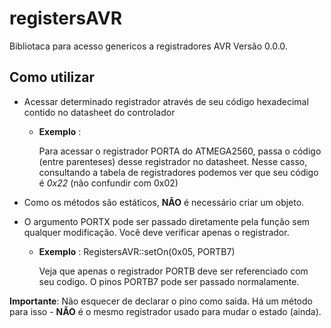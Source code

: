 # registersAVR
Bibliotaca para acesso genericos a registradores AVR Versão 0.0.0.

## Como utilizar

+ Acessar determinado registrador através de seu código hexadecimal contido no datasheet do controlador
	- __Exemplo__ : 
	
		Para acessar o registrador PORTA do ATMEGA2560, passa o código (entre parenteses) desse registrador no datasheet.
		Nesse casso, consultando a tabela de registradores podemos ver que seu código é *0x22* (não confundir com 0x02)

+ Como os métodos são estáticos, __NÃO__ é necessário criar um objeto.

+ O argumento PORTX pode ser passado diretamente pela função sem qualquer modificação. Você deve verificar apenas o registrador.
	- __Exemplo__ : 
  		RegistersAVR::setOn(0x05, PORTB7) 
		
		Veja que apenas o registrador PORTB deve ser referenciado com seu codigo. O pinos PORTB7 pode ser passado normalamente.

__Importante__: Não esquecer de declarar o pino como saida. Há um método para isso - __NÃO__ é o mesmo registrador usado para  mudar o estado (ainda).